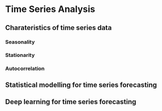 # Time Series Analysis

## Charateristics of time series data

### Seasonality

### Stationarity

### Autocorrelation


## Statistical modelling  for time series forecasting

## Deep learning for time series forecasting
